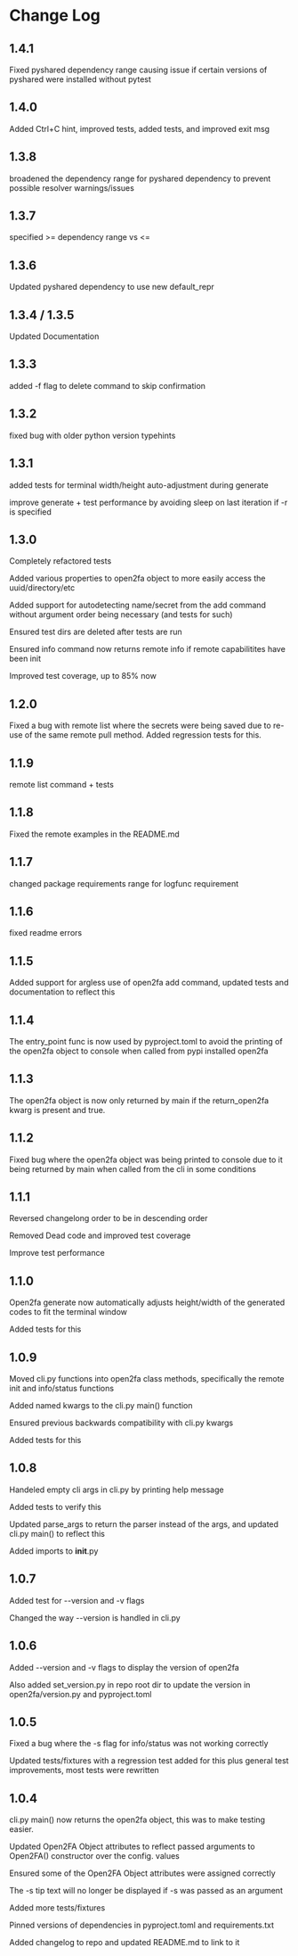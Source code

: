 # Change Log

## 1.4.1

Fixed pyshared dependency range causing issue if certain versions of pyshared were installed without pytest

## 1.4.0

Added Ctrl+C hint, improved tests, added tests, and improved exit msg

## 1.3.8

broadened the dependency range for pyshared dependency to prevent possible resolver warnings/issues

## 1.3.7

specified >= dependency range vs <=

## 1.3.6

Updated pyshared dependency to use new default_repr

## 1.3.4 / 1.3.5

Updated Documentation

## 1.3.3

added -f flag to delete command to skip confirmation

## 1.3.2

fixed bug with older python version typehints

## 1.3.1

added tests for terminal width/height auto-adjustment during generate

improve generate + test performance by avoiding sleep on last iteration if -r is specified

## 1.3.0

Completely refactored tests

Added various properties to open2fa object to more easily access the uuid/directory/etc

Added support for autodetecting name/secret from the add command without argument order being necessary (and tests for such)

Ensured test dirs are deleted after tests are run

Ensured info command now returns remote info if remote capabilitites have been init

Improved test coverage, up to 85% now

## 1.2.0

Fixed a bug with remote list where the secrets were being saved due to re-use of the same remote pull method. Added regression tests for this.

## 1.1.9

remote list command + tests

## 1.1.8

Fixed the remote examples in the README.md

## 1.1.7

changed package requirements range for logfunc requirement

## 1.1.6

fixed readme errors

## 1.1.5

Added support for argless use of open2fa add command, updated tests and documentation to reflect this

## 1.1.4

The entry_point func is now used by pyproject.toml to avoid the printing of the open2fa object to console when called from pypi installed open2fa

## 1.1.3

The open2fa object is now only returned by main if the return_open2fa kwarg is present and true.

## 1.1.2

Fixed bug where the open2fa object was being printed to console due to it being returned by main when called from the cli in some conditions

## 1.1.1

Reversed changelong order to be in descending order

Removed Dead code and improved test coverage

Improve test performance

## 1.1.0

Open2fa generate now automatically adjusts height/width of the generated codes to fit the terminal window

Added tests for this

## 1.0.9

Moved cli.py functions into open2fa class methods, specifically the remote init and info/status functions

Added named kwargs to the cli.py main() function

Ensured previous backwards compatibility with cli.py kwargs

Added tests for this

## 1.0.8

Handeled empty cli args in cli.py by printing help message

Added tests to verify this

Updated parse_args to return the parser instead of the args, and updated cli.py main() to reflect this

Added imports to **init**.py

## 1.0.7

Added test for --version and -v flags

Changed the way --version is handled in cli.py

## 1.0.6

Added --version and -v flags to display the version of open2fa

Also added set_version.py in repo root dir to update the version in open2fa/version.py and pyproject.toml

## 1.0.5

Fixed a bug where the -s flag for info/status was not working correctly

Updated tests/fixtures with a regression test added for this plus general test improvements, most tests were rewritten

## 1.0.4

cli.py main() now returns the open2fa object, this was to make testing easier.

Updated Open2FA Object attributes to reflect passed arguments to Open2FA() constructor over the config. values

Ensured some of the Open2FA Object attributes were assigned correctly

The -s tip text will no longer be displayed if -s was passed as an argument

Added more tests/fixtures

Pinned versions of dependencies in pyproject.toml and requirements.txt

Added changelog to repo and updated README.md to link to it
